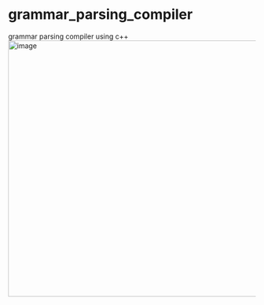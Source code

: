# grammar_parsing_compiler
grammar parsing compiler using c++ 
<img width="520" alt="image" src="https://user-images.githubusercontent.com/86608170/208974798-15f13ea0-898d-4025-86f4-c0804f59b19d.png">

